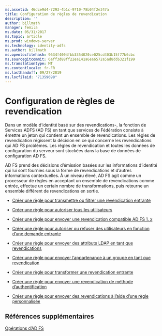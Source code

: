 ```yaml
---
ms.assetid: 46dce9d4-7293-4b1c-9710-78b04f2e347a
title: Configuration de règles de revendication
description: ''
author: billmath
manager: femila
ms.date: 05/31/2017
ms.topic: article
ms.prod: windows-server
ms.technology: identity-adfs
ms.author: billmath
ms.openlocfilehash: 9634f4004fbb3354020ce025cd403b15f77b6cbc
ms.sourcegitcommit: 6aff3d88ff22ea141a6ea6572a5ad8dd6321f199
ms.translationtype: MT
ms.contentlocale: fr-FR
ms.lasthandoff: 09/27/2019
ms.locfileid: "71359698"
---
```

# <a name="configuring-claim-rules"></a>Configuration de règles de revendication

Dans un modèle d’identité basé sur des revendications\-, la fonction de Services ADFS \(AD FS\) en tant que services de Fédération consiste à émettre un jeton qui contient un ensemble de revendications. Les règles de revendication régissent la décision en ce qui concerne les revendications qui AD FS problèmes. Les règles de revendication et toutes les données de configuration du serveur sont stockées dans la base de données de configuration AD FS.  
  
AD FS prend des décisions d’émission basées sur les informations d’identité qui lui sont fournies sous la forme de revendications et d’autres informations contextuelles. À un niveau élevé, AD FS agit comme un processeur de règles en acceptant un ensemble de revendications comme entrée, effectue un certain nombre de transformations, puis retourne un ensemble différent de revendications en sortie.  
  
-   [Créer une règle pour transmettre ou filtrer une revendication entrante](../../ad-fs/operations/Create-a-Rule-to-Pass-Through-or-Filter-an-Incoming-Claim.md)  
  
-   [Créer une règle pour autoriser tous les utilisateurs](../../ad-fs/operations/Create-a-Rule-to-Permit-All-Users.md)  

-   [Créer une règle pour envoyer une revendication compatible AD FS 1. x](../../ad-fs/operations/Create-a-Rule-to-Send-an-AD-FS-1x-Compatible-Claim.md)
  
-   [Créer une règle pour autoriser ou refuser des utilisateurs en fonction d’une demande entrante](../../ad-fs/operations/Create-a-Rule-to-Permit-or-Deny-Users-Based-on-an-Incoming-Claim.md)  
  
-   [Créer une règle pour envoyer des attributs LDAP en tant que revendications](../../ad-fs/operations/Create-a-Rule-to-Send-LDAP-Attributes-as-Claims.md)  
  
-   [Créer une règle pour envoyer l’appartenance à un groupe en tant que revendication](../../ad-fs/operations/Create-a-Rule-to-Send-Group-Membership-as-a-Claim.md)  
  
-   [Créer une règle pour transformer une revendication entrante](../../ad-fs/operations/Create-a-Rule-to-Transform-an-Incoming-Claim.md)  
  
-   [Créer une règle pour envoyer une revendication de méthode d’authentification](../../ad-fs/operations/Create-a-Rule-to-Send-an-Authentication-Method-Claim.md)  
  
-   [Créer une règle pour envoyer des revendications à l’aide d’une règle personnalisée](../../ad-fs/operations/Create-a-Rule-to-Send-Claims-Using-a-Custom-Rule.md)  

## <a name="additional-references"></a>Références supplémentaires  

[Opérations d’AD FS](../../ad-fs/AD-FS-2016-Operations.md)
